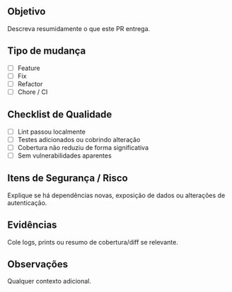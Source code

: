 ## Objetivo
Descreva resumidamente o que este PR entrega.

## Tipo de mudança
- [ ] Feature
- [ ] Fix
- [ ] Refactor
- [ ] Chore / CI

## Checklist de Qualidade
- [ ] Lint passou localmente
- [ ] Testes adicionados ou cobrindo alteração
- [ ] Cobertura não reduziu de forma significativa
- [ ] Sem vulnerabilidades aparentes

## Itens de Segurança / Risco
Explique se há dependências novas, exposição de dados ou alterações de autenticação.

## Evidências
Cole logs, prints ou resumo de cobertura/diff se relevante.

## Observações
Qualquer contexto adicional.
